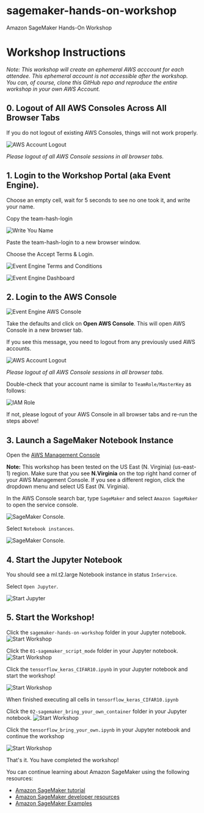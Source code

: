 # sagemaker-hands-on-workshop
Amazon SageMaker Hands-On Workshop

# Workshop Instructions
_Note:  This workshop will create an ephemeral AWS acccount for each attendee.  This ephemeral account is not accessible after the workshop.  You can, of course, clone this GitHub repo and reproduce the entire workshop in your own AWS Account._

## 0. Logout of All AWS Consoles Across All Browser Tabs
If you do not logout of existing AWS Consoles, things will not work properly.

![AWS Account Logout](img/aws-logout.png)

_Please logout of all AWS Console sessions in all browser tabs._

## 1. Login to the Workshop Portal (aka Event Engine). 
Choose an empty cell, wait for 5 seconds to see no one took it, and write your name.

Copy the team-hash-login

![Write You Name](img/xls-write-your-name.png)

Paste the team-hash-login to a new browser window. 

Choose the Accept Terms & Login. 

![Event Engine Terms and Conditions](img/event-engine-terms.png)

![Event Engine Dashboard](img/event-engine-dashboard.png)

## 2. Login to the **AWS Console**

![Event Engine AWS Console](img/event-engine-aws-console.png)

Take the defaults and click on **Open AWS Console**. This will open AWS Console in a new browser tab.

If you see this message, you need to logout from any previously used AWS accounts.

![AWS Account Logout](img/aws-logout.png)

_Please logout of all AWS Console sessions in all browser tabs._

Double-check that your account name is similar to `TeamRole/MasterKey` as follows:

![IAM Role](img/teamrole-masterkey.png)

If not, please logout of your AWS Console in all browser tabs and re-run the steps above!

## 3. Launch a SageMaker Notebook Instance

Open the [AWS Management Console](https://console.aws.amazon.com/console/home)

**Note:** This workshop has been tested on the US East (N. Virginia) (us-east-1) region. Make sure that you see **N.Virginia** on the top right hand corner of your AWS Management Console. If you see a different region, click the dropdown menu and select US East (N. Virginia).

In the AWS Console search bar, type `SageMaker` and select `Amazon SageMaker` to open the service console.

![SageMaker Console](img/setup_aws_console.png). 

Select `Notebook instances`.

![SageMaker Console](img/aws-sagemaker-dashboard.png).

## 4. Start the Jupyter Notebook
You should see a ml.t2.large Notebook instance in status `InService`.

Select `Open Jupyter`. 

![Start Jupyter](img/start_jupyter.png)

## 5. Start the Workshop!

Click the `sagemaker-hands-on-workshop` folder in your Jupyter notebook.
![Start Workshop](img/start_workshop_1.png)

Click the `01-sagemaker_script_mode` folder in your Jupyter notebook.
![Start Workshop](img/start_workshop_2.png)


Click the `tensorflow_keras_CIFAR10.ipynb` in your Jupyter notebook and start the workshop!

![Start Workshop](img/start_workshop_3.png)

When finished executing all cells in `tensorflow_keras_CIFAR10.ipynb`

Click the `02-sagemaker_bring_your_own_container` folder in your Jupyter notebook.
![Start Workshop](img/start_workshop_4.png)

Click the `tensorflow_bring_your_own.ipynb` in your Jupyter notebook and continue the workshop

![Start Workshop](img/start_workshop_5.png)

That's it. You have completed the workshop!

You can continue learning about Amazon SageMaker using the following resources: 
* [Amazon SageMaker tutorial](https://aws.amazon.com/getting-started/hands-on/build-train-deploy-machine-learning-model-sagemaker/)
* [Amazon SageMaker developer resources](https://aws.amazon.com/sagemaker/developer-resources/)
* [Amazon SageMaker Examples](https://github.com/aws/amazon-sagemaker-examples)

